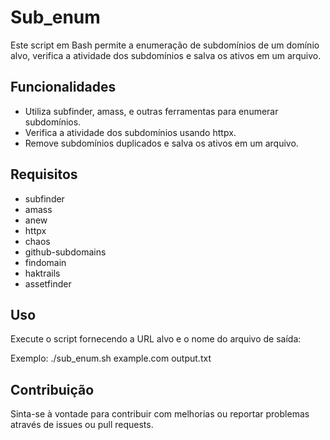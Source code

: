 # Sub_enum
Este script em Bash permite a enumeração de subdomínios de um domínio alvo, verifica a atividade dos subdomínios e salva os ativos em um arquivo.


## Funcionalidades

- Utiliza subfinder, amass, e outras ferramentas para enumerar subdomínios.
- Verifica a atividade dos subdomínios usando httpx.
- Remove subdomínios duplicados e salva os ativos em um arquivo.


## Requisitos

- subfinder
- amass
- anew
- httpx
- chaos
- github-subdomains
- findomain
- haktrails
- assetfinder



## Uso

Execute o script fornecendo a URL alvo e o nome do arquivo de saída: 

Exemplo: ./sub_enum.sh example.com output.txt

## Contribuição

Sinta-se à vontade para contribuir com melhorias ou reportar problemas através de issues ou pull requests.


